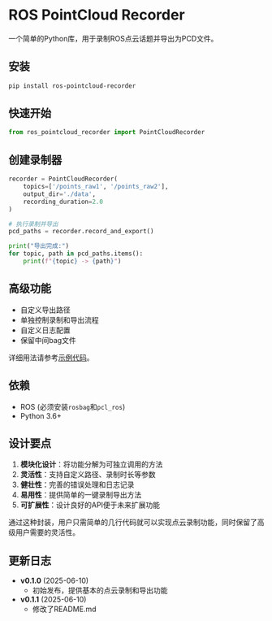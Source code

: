 # ROS PointCloud Recorder

一个简单的Python库，用于录制ROS点云话题并导出为PCD文件。

## 安装

```bash
pip install ros-pointcloud-recorder
```
## 快速开始

```python
from ros_pointcloud_recorder import PointCloudRecorder
```
## 创建录制器
```python
recorder = PointCloudRecorder(
    topics=['/points_raw1', '/points_raw2'],
    output_dir='./data',
    recording_duration=2.0
)

# 执行录制并导出
pcd_paths = recorder.record_and_export()

print("导出完成:")
for topic, path in pcd_paths.items():
    print(f"{topic} -> {path}")
```

## 高级功能

- 自定义导出路径
- 单独控制录制和导出流程
- 自定义日志配置
- 保留中间bag文件

详细用法请参考[示例代码](examples/)。

## 依赖

- ROS (必须安装`rosbag`和`pcl_ros`)
- Python 3.6+


## 设计要点

1. **模块化设计**：将功能分解为可独立调用的方法
2. **灵活性**：支持自定义路径、录制时长等参数
3. **健壮性**：完善的错误处理和日志记录
4. **易用性**：提供简单的一键录制导出方法
5. **可扩展性**：设计良好的API便于未来扩展功能

通过这种封装，用户只需简单的几行代码就可以实现点云录制功能，同时保留了高级用户需要的灵活性。

## 更新日志

- **v0.1.0** (2025-06-10)
  - 初始发布，提供基本的点云录制和导出功能
- **v0.1.1** (2025-06-10)
  - 修改了README.md
  